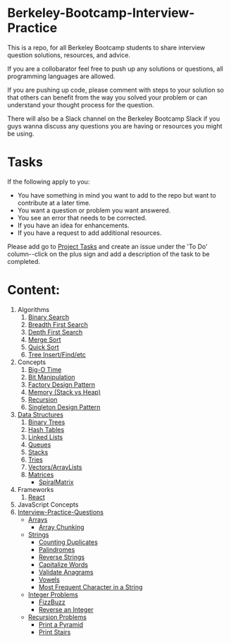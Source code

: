 # Berkeley-Bootcamp-Interview-Practice

This is a repo, for all Berkeley Bootcamp students to share interview question solutions, resources, and advice.

If you are a collobarator feel free to push up any solutions or questions, all programming languages are allowed. 

If you are pushing up code, please comment with steps to your solution so that others can benefit from the way you solved your 
problem or can understand your thought process for the question. 

There will also be a Slack channel on the Berkeley Bootcamp Slack if you guys wanna discuss any questions you are having or 
resources you might be using. 

# Tasks
If the following apply to you:
* You have something in mind you want to add to the repo but want to contribute at a later time.
* You want a question or problem you want answered.
* You see an error that needs to be corrected.
* If you have an idea for enhancements.
* If you have a request to add additional resources.

Please add go to [Project Tasks](https://github.com/psharif/Berkeley-Bootcamp-Interview-Practice/projects/1) and create an issue under the 'To Do' column--click on the plus sign and add a description of the task to be completed.

# Content:
1. Algorithms
    1. [Binary Search](https://github.com/psharif/Berkeley-Bootcamp-Interview-Practice/tree/master/Algorithms/Binary%20Search)
    2. [Breadth First Search](https://github.com/psharif/Berkeley-Bootcamp-Interview-Practice/tree/master/Algorithms/Breadth%20First%20Search)
    3. [Depth First Search](https://github.com/psharif/Berkeley-Bootcamp-Interview-Practice/tree/master/Algorithms/Depth%20First%20Search)
    4. [Merge Sort](https://github.com/psharif/Berkeley-Bootcamp-Interview-Practice/tree/master/Algorithms/Merge%20Sort)
    5. [Quick Sort](https://github.com/psharif/Berkeley-Bootcamp-Interview-Practice/tree/master/Algorithms/Quick%20Sort)
    6. [Tree Insert/Find/etc](https://github.com/psharif/Berkeley-Bootcamp-Interview-Practice/tree/master/Algorithms/Tree%20Insert-Find-etc)
2. Concepts
    1. [Big-O Time](https://github.com/psharif/Berkeley-Bootcamp-Interview-Practice/tree/master/Concepts/Big-O%20Time)
    2. [Bit Manipulation](https://github.com/psharif/Berkeley-Bootcamp-Interview-Practice/tree/master/Concepts/Bit%20Manipulation)
    3. [Factory Design Pattern](https://github.com/psharif/Berkeley-Bootcamp-Interview-Practice/tree/master/Concepts/Factory%20Design%20Pattern)
    4. [Memory (Stack vs Heap)](https://github.com/psharif/Berkeley-Bootcamp-Interview-Practice/tree/master/Concepts/Memory%20(Stack%20vs%20Heap))
    5. [Recursion](https://github.com/psharif/Berkeley-Bootcamp-Interview-Practice/tree/master/Concepts/Recursion)
    6. [Singleton Design Pattern](https://github.com/psharif/Berkeley-Bootcamp-Interview-Practice/tree/master/Concepts/Singleton%20Desgin%20Pattern)
3. [Data Structures](https://github.com/psharif/Berkeley-Bootcamp-Interview-Practice/tree/master/Data%20Structures)
    1. [Binary Trees](https://github.com/psharif/Berkeley-Bootcamp-Interview-Practice/tree/master/Data%20Structures/Binary%20Trees)
    2. [Hash Tables](https://github.com/psharif/Berkeley-Bootcamp-Interview-Practice/tree/master/Data%20Structures/Hash%20Tables)
    3. [Linked Lists](https://github.com/psharif/Berkeley-Bootcamp-Interview-Practice/tree/master/Data%20Structures/Linked%20Lists)
    4. [Queues](https://github.com/psharif/Berkeley-Bootcamp-Interview-Practice/tree/master/Data%20Structures/Queues)
    5. [Stacks](https://github.com/psharif/Berkeley-Bootcamp-Interview-Practice/tree/master/Data%20Structures/Stacks)
    6. [Tries](https://github.com/psharif/Berkeley-Bootcamp-Interview-Practice/tree/master/Data%20Structures/Tries)
    7. [Vectors/ArrayLists](https://github.com/psharif/Berkeley-Bootcamp-Interview-Practice/tree/master/Data%20Structures/Vectors_ArrayLists)
    8. [Matrices](https://github.com/psharif/Berkeley-Bootcamp-Interview-Practice/tree/master/Data%20Structures/Matrices)
        * [SpiralMatrix](https://github.com/psharif/Berkeley-Bootcamp-Interview-Practice/tree/master/Data%20Structures/Matrices/SpiralMatrix)   
4. Frameworks
    1. [React](https://github.com/psharif/Berkeley-Bootcamp-Interview-Practice/tree/master/Frameworks/React)
5. JavaScript Concepts
6. [Interview-Practice-Questions](https://github.com/psharif/Berkeley-Bootcamp-Interview-Practice/tree/master/Interview-Practice-Questions)
    * [Arrays](https://github.com/psharif/Berkeley-Bootcamp-Interview-Practice/tree/master/Interview-Practice-Questions/ArrayQuestions)
        * [Array Chunking](https://github.com/psharif/Berkeley-Bootcamp-Interview-Practice/tree/master/Interview-Practice-Questions/ArrayQuestions/ArrayChunking)
    * [Strings](https://github.com/psharif/Berkeley-Bootcamp-Interview-Practice/tree/master/Interview-Practice-Questions/StringQuestions)
        * [Counting Duplicates](https://github.com/psharif/Berkeley-Bootcamp-Interview-Practice/tree/master/Interview-Practice-Questions/StringQuestions/CountingDuplicates)
        * [Palindromes](https://github.com/psharif/Berkeley-Bootcamp-Interview-Practice/tree/master/Interview-Practice-Questions/StringQuestions/Palindrome)
        * [Reverse Strings](https://github.com/psharif/Berkeley-Bootcamp-Interview-Practice/tree/master/Interview-Practice-Questions/StringQuestions/ReverseString)
        * [Capitalize Words](https://github.com/psharif/Berkeley-Bootcamp-Interview-Practice/tree/master/Interview-Practice-Questions/StringQuestions/capitalize)
        * [Validate Anagrams](https://github.com/psharif/Berkeley-Bootcamp-Interview-Practice/tree/master/Interview-Practice-Questions/StringQuestions/validateAnagram)
        * [Vowels](https://github.com/psharif/Berkeley-Bootcamp-Interview-Practice/tree/master/Interview-Practice-Questions/StringQuestions/vowels)
        * [Most Frequent Character in a String](https://github.com/psharif/Berkeley-Bootcamp-Interview-Practice/tree/master/Interview-Practice-Questions/StringQuestions/maxChars)
    * [Integer Problems](https://github.com/psharif/Berkeley-Bootcamp-Interview-Practice/tree/master/Interview-Practice-Questions/IntegerQuestions)
        * [FizzBuzz](https://github.com/psharif/Berkeley-Bootcamp-Interview-Practice/tree/master/Interview-Practice-Questions/IntegerQuestions/FizzBuzz)
        * [Reverse an Integer](https://github.com/psharif/Berkeley-Bootcamp-Interview-Practice/tree/master/Interview-Practice-Questions/IntegerQuestions/ReverseInt)
    * [Recursion Problems](https://github.com/psharif/Berkeley-Bootcamp-Interview-Practice/tree/master/Interview-Practice-Questions/RecursionProblems)
        * [Print a Pyramid](https://github.com/psharif/Berkeley-Bootcamp-Interview-Practice/tree/master/Interview-Practice-Questions/RecursionProblems/pyramid)
        * [Print Stairs](https://github.com/psharif/Berkeley-Bootcamp-Interview-Practice/tree/master/Interview-Practice-Questions/RecursionProblems/stair)
